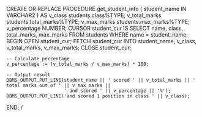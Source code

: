 CREATE OR REPLACE PROCEDURE get_student_info (
    student_name IN VARCHAR2
) AS
    v_class students.class%TYPE;
    v_total_marks students.total_marks%TYPE;
    v_max_marks students.max_marks%TYPE;
    v_percentage NUMBER;
    CURSOR student_cur IS
        SELECT name, class, total_marks, max_marks
        FROM students
        WHERE name = student_name;
BEGIN
    OPEN student_cur;
    FETCH student_cur INTO student_name, v_class, v_total_marks, v_max_marks;
    CLOSE student_cur;
    
    -- Calculate percentage
    v_percentage := (v_total_marks / v_max_marks) * 100;
    
    -- Output result
    DBMS_OUTPUT.PUT_LINE(student_name || ' scored ' || v_total_marks || ' total marks out of ' || v_max_marks || 
                         ' and scored ' || v_percentage || '%');
    DBMS_OUTPUT.PUT_LINE('and scored 1 position in class ' || v_class);
END;
/
